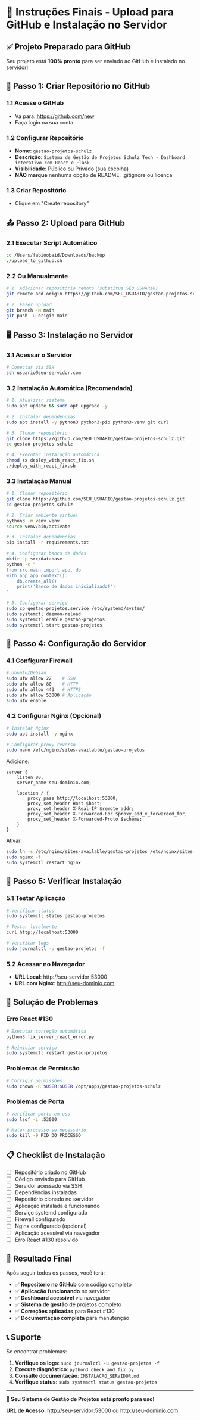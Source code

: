 # 🎯 Instruções Finais - Upload para GitHub e Instalação no Servidor

## ✅ Projeto Preparado para GitHub

Seu projeto está **100% pronto** para ser enviado ao GitHub e instalado no servidor!

## 🚀 Passo 1: Criar Repositório no GitHub

### 1.1 Acesse o GitHub
- Vá para: https://github.com/new
- Faça login na sua conta

### 1.2 Configurar Repositório
- **Nome**: `gestao-projetos-schulz`
- **Descrição**: `Sistema de Gestão de Projetos Schulz Tech - Dashboard interativo com React e Flask`
- **Visibilidade**: Público ou Privado (sua escolha)
- **NÃO marque** nenhuma opção de README, .gitignore ou licença

### 1.3 Criar Repositório
- Clique em "Create repository"

## 📤 Passo 2: Upload para GitHub

### 2.1 Executar Script Automático
```bash
cd /Users/fabioobaid/Downloads/backup
./upload_to_github.sh
```

### 2.2 Ou Manualmente
```bash
# 1. Adicionar repositório remoto (substitua SEU_USUARIO)
git remote add origin https://github.com/SEU_USUARIO/gestao-projetos-schulz.git

# 2. Fazer upload
git branch -M main
git push -u origin main
```

## 🖥️ Passo 3: Instalação no Servidor

### 3.1 Acessar o Servidor
```bash
# Conectar via SSH
ssh usuario@seu-servidor.com
```

### 3.2 Instalação Automática (Recomendada)
```bash
# 1. Atualizar sistema
sudo apt update && sudo apt upgrade -y

# 2. Instalar dependências
sudo apt install -y python3 python3-pip python3-venv git curl

# 3. Clonar repositório
git clone https://github.com/SEU_USUARIO/gestao-projetos-schulz.git
cd gestao-projetos-schulz

# 4. Executar instalação automática
chmod +x deploy_with_react_fix.sh
./deploy_with_react_fix.sh
```

### 3.3 Instalação Manual
```bash
# 1. Clonar repositório
git clone https://github.com/SEU_USUARIO/gestao-projetos-schulz.git
cd gestao-projetos-schulz

# 2. Criar ambiente virtual
python3 -m venv venv
source venv/bin/activate

# 3. Instalar dependências
pip install -r requirements.txt

# 4. Configurar banco de dados
mkdir -p src/database
python -c "
from src.main import app, db
with app.app_context():
    db.create_all()
    print('Banco de dados inicializado!')
"

# 5. Configurar serviço
sudo cp gestao-projetos.service /etc/systemd/system/
sudo systemctl daemon-reload
sudo systemctl enable gestao-projetos
sudo systemctl start gestao-projetos
```

## 🔧 Passo 4: Configuração do Servidor

### 4.1 Configurar Firewall
```bash
# Ubuntu/Debian
sudo ufw allow 22    # SSH
sudo ufw allow 80    # HTTP
sudo ufw allow 443   # HTTPS
sudo ufw allow 53000 # Aplicação
sudo ufw enable
```

### 4.2 Configurar Nginx (Opcional)
```bash
# Instalar Nginx
sudo apt install -y nginx

# Configurar proxy reverso
sudo nano /etc/nginx/sites-available/gestao-projetos
```

Adicione:
```nginx
server {
    listen 80;
    server_name seu-dominio.com;

    location / {
        proxy_pass http://localhost:53000;
        proxy_set_header Host $host;
        proxy_set_header X-Real-IP $remote_addr;
        proxy_set_header X-Forwarded-For $proxy_add_x_forwarded_for;
        proxy_set_header X-Forwarded-Proto $scheme;
    }
}
```

Ativar:
```bash
sudo ln -s /etc/nginx/sites-available/gestao-projetos /etc/nginx/sites-enabled/
sudo nginx -t
sudo systemctl restart nginx
```

## 🧪 Passo 5: Verificar Instalação

### 5.1 Testar Aplicação
```bash
# Verificar status
sudo systemctl status gestao-projetos

# Testar localmente
curl http://localhost:53000

# Verificar logs
sudo journalctl -u gestao-projetos -f
```

### 5.2 Acessar no Navegador
- **URL Local**: http://seu-servidor:53000
- **URL com Nginx**: http://seu-dominio.com

## 🐛 Solução de Problemas

### Erro React #130
```bash
# Executar correção automática
python3 fix_server_react_error.py

# Reiniciar serviço
sudo systemctl restart gestao-projetos
```

### Problemas de Permissão
```bash
# Corrigir permissões
sudo chown -R $USER:$USER /opt/apps/gestao-projetos-schulz
```

### Problemas de Porta
```bash
# Verificar porta em uso
sudo lsof -i :53000

# Matar processo se necessário
sudo kill -9 PID_DO_PROCESSO
```

## 📋 Checklist de Instalação

- [ ] Repositório criado no GitHub
- [ ] Código enviado para GitHub
- [ ] Servidor acessado via SSH
- [ ] Dependências instaladas
- [ ] Repositório clonado no servidor
- [ ] Aplicação instalada e funcionando
- [ ] Serviço systemd configurado
- [ ] Firewall configurado
- [ ] Nginx configurado (opcional)
- [ ] Aplicação acessível via navegador
- [ ] Erro React #130 resolvido

## 🎉 Resultado Final

Após seguir todos os passos, você terá:

- ✅ **Repositório no GitHub** com código completo
- ✅ **Aplicação funcionando** no servidor
- ✅ **Dashboard acessível** via navegador
- ✅ **Sistema de gestão** de projetos completo
- ✅ **Correções aplicadas** para React #130
- ✅ **Documentação completa** para manutenção

## 📞 Suporte

Se encontrar problemas:

1. **Verifique os logs**: `sudo journalctl -u gestao-projetos -f`
2. **Execute diagnóstico**: `python3 check_and_fix.py`
3. **Consulte documentação**: `INSTALACAO_SERVIDOR.md`
4. **Verifique status**: `sudo systemctl status gestao-projetos`

---

**🚀 Seu Sistema de Gestão de Projetos está pronto para uso!**

**URL de Acesso**: http://seu-servidor:53000 ou http://seu-dominio.com
